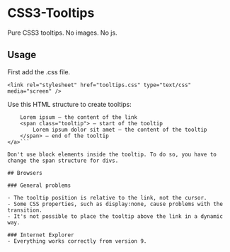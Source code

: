 CSS3-Tooltips
=============

Pure CSS3 tooltips. No images. No js.

## Usage

First add the .css file.

```<link rel="stylesheet" href="tooltips.css" type="text/css" media="screen" />```

Use this HTML structure to create tooltips:

```<a href="#">
	Lorem ipsum — the content of the link	
	<span class="tooltip"> — start of the tooltip
		Lorem ipsum dolor sit amet — the content of the tooltip		
	</span> — end of the tooltip	
</a>```
			
Don't use block elements inside the tooltip. To do so, you have to change the span structure for divs.

## Browsers

### General problems

- The tooltip position is relative to the link, not the cursor.
- Some CSS properties, such as display:none, cause problems with the transition.
- It's not possible to place the tooltip above the link in a dynamic way.

### Internet Explorer
- Everything works correctly from version 9.
